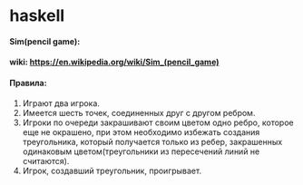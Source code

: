 # haskell
#### Sim(pencil game):

#### wiki: https://en.wikipedia.org/wiki/Sim_(pencil_game)

#### Правила:
1. Играют два игрока.
2. Имеется шесть точек, соединенных друг с другом ребром.
3. Игроки по очереди закрашивают своим цветом одно ребро, которое еще не окрашено, при этом необходимо избежать создания треугольника,
который получается только из ребер, закрашенных одинаковым цветом(треугольники из пересечений линий не считаются).
4. Игрок, создавший треугольник, проигрывает.

